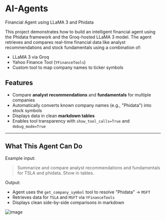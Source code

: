 # AI-Agents
Financial Agent using LLaMA 3 and Phidata

This project demonstrates how to build an intelligent financial agent using the Phidata framework and the Groq-hosted LLaMA 3 model. The agent retrieves and compares real-time financial data like analyst recommendations and stock fundamentals using a combination of:

- LLaMA 3 via Groq
- Yahoo Finance Tool (`YFinanceTools`)
- Custom tool to map company names to ticker symbols


## Features

- Compare **analyst recommendations** and **fundamentals** for multiple companies
- Automatically converts known company names (e.g., "Phidata") into stock symbols
- Displays data in clean **markdown tables**
- Enables tool transparency with `show_tool_calls=True` and `debug_mode=True`

---

## What This Agent Can Do

Example input:
> Summarize and compare analyst recommendations and fundamentals for TSLA and phidata. Show in tables.

Output:
- Agent uses the `get_company_symbol` tool to resolve "Phidata" → `MSFT`
- Retrieves data for `TSLA` and `MSFT` via `YFinanceTools`
- Displays clean side-by-side comparisons in markdown

![image](https://github.com/user-attachments/assets/806cbefc-8720-4058-a88d-7fe6d89b757e)
